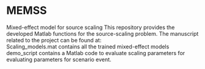 # MEMSS
Mixed-effect model for source scaling
This repository provides the developed Matlab functions for the source-scaling problem. 
The manuscript related to the project can be found at:   
Scaling_models.mat contains all the trained mixed-effect models
demo_script contains a Matlab code to evaluate scaling parameters for evaluating parameters for scenario event.
